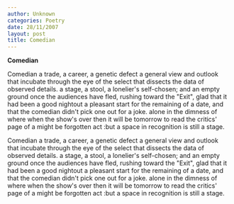```yaml
---
author: Unknown
categories: Poetry
date: 28/11/2007
layout: post
title: Comedian
---
```


**Comedian**

Comedian
a trade, a career, a genetic defect
a general view and outlook that incubate
through the eye of the select
that dissects the data of
observed details.
a stage, a stool, a lonelier's self-chosen;
and an empty ground once the
audiences
have fled, rushing toward the "Exit",
glad that it had been a good nightout
a pleasant start for the remaining of a date,
and that the comedian didn't
pick one out
for a joke.
alone in the dimness of where when
the show's over
then it will be tomorrow
to read the critics'
page of a
     might be forgotten act
:but a space in recognition
 is still a stage.

Comedian
a trade, a career, a genetic defect
a general view and outlook that incubate
through the eye of the select
that dissects the data of
observed details.
a stage, a stool, a lonelier's self-chosen;
and an empty ground once the
audiences
have fled, rushing toward the "Exit",
glad that it had been a good nightout
a pleasant start for the remaining of a date,
and that the comedian didn't
pick one out
for a joke.
alone in the dimness of where when
the show's over
then it will be tomorrow
to read the critics'
page of a
     might be forgotten act
:but a space in recognition
 is still a stage.
